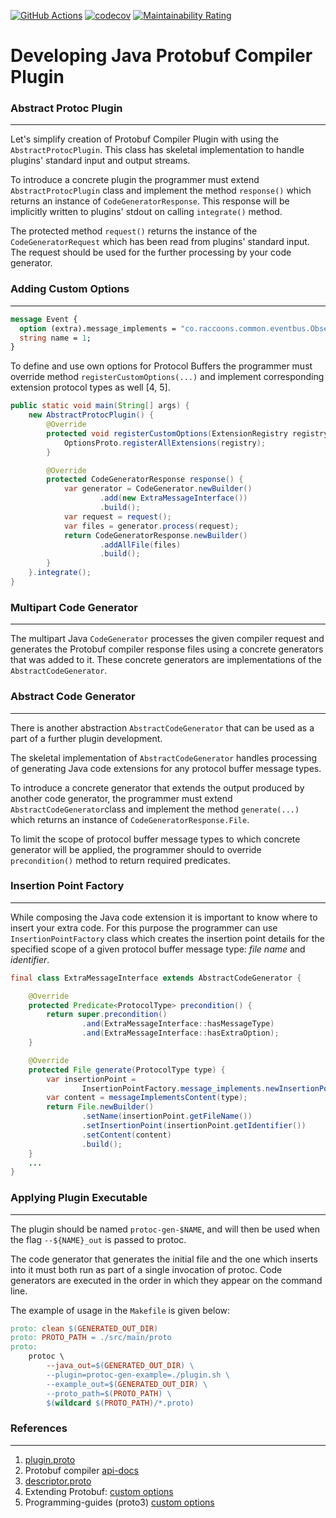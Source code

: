 [![GitHub Actions](https://github.com/raccoons-co/ProtocExtra/actions/workflows/gradle-multiproject.yml/badge.svg)](https://github.com/raccoons-co/jru-telegrambot/actions)
[![codecov](https://codecov.io/gh/raccoons-co/ProtocExtra/graph/badge.svg?token=y9xaNeJ4Lz)](https://codecov.io/gh/raccoons-co/abstract-protobuf-plugin)
[![Maintainability Rating](https://sonarcloud.io/api/project_badges/measure?project=raccoons-co_ProtocExtra&metric=sqale_rating)](https://sonarcloud.io/summary/new_code?id=raccoons-co_abstract-protobuf-plugin)

# Developing Java Protobuf Compiler Plugin

### Abstract Protoc Plugin
___

Let's simplify creation of Protobuf Compiler Plugin with using the
`AbstractProtocPlugin`. This class has skeletal implementation to handle
plugins' standard input and output streams.

To introduce a concrete plugin the programmer must extend `AbstractProtocPlugin`
class and implement the method `response()` which returns an instance of 
`CodeGeneratorResponse`. This response will be implicitly written to plugins'
stdout on calling `integrate()` method.

The protected method `request()` returns the instance of the 
`CodeGeneratorRequest` which has been read from plugins' standard input.
The request should be used for the further processing by your code generator.

### Adding Custom Options
___

``` Protobuf
message Event {
  option (extra).message_implements = "co.raccoons.common.eventbus.Observable";
  string name = 1;
}
```

To define and use own options for Protocol Buffers the programmer must override 
method `registerCustomOptions(...)` and  implement corresponding extension 
protocol types as well [4, 5].

``` Java
public static void main(String[] args) {
    new AbstractProtocPlugin() {
        @Override
        protected void registerCustomOptions(ExtensionRegistry registry) {
            OptionsProto.registerAllExtensions(registry);
        }

        @Override
        protected CodeGeneratorResponse response() {
            var generator = CodeGenerator.newBuilder()
                    .add(new ExtraMessageInterface())
                    .build();
            var request = request();
            var files = generator.process(request);
            return CodeGeneratorResponse.newBuilder()
                    .addAllFile(files)
                    .build();
        }
    }.integrate();
}
```

### Multipart Code Generator
___

The multipart Java `CodeGenerator` processes the given compiler request and 
generates the Protobuf compiler response files using a concrete generators that 
was added to it. These concrete generators are implementations of 
the `AbstractCodeGenerator`.

### Abstract Code Generator
___

There is another abstraction `AbstractCodeGenerator` that can be used as a part 
of a further plugin development.

The skeletal implementation of `AbstractCodeGenerator` handles processing of
generating Java code extensions for any protocol buffer message types.

To introduce a concrete generator that extends the output produced by another 
code generator, the programmer must extend `AbstractCodeGenerator`class and 
implement the method `generate(...)` which returns an instance of
`CodeGeneratorResponse.File`.

To limit the scope of protocol buffer message types to which concrete generator will
be applied, the programmer should to override `precondition()` method to return
required predicates.

### Insertion Point Factory
___

While composing the Java code extension it is important to know where to insert
your extra code. For this purpose the programmer can use `InsertionPointFactory`
class which creates the insertion point details for the specified scope of a given 
protocol buffer message type: *file name* and *identifier*.

``` Java
final class ExtraMessageInterface extends AbstractCodeGenerator {

    @Override
    protected Predicate<ProtocolType> precondition() {
        return super.precondition()
                .and(ExtraMessageInterface::hasMessageType)
                .and(ExtraMessageInterface::hasExtraOption);
    }

    @Override
    protected File generate(ProtocolType type) {
        var insertionPoint =
                InsertionPointFactory.message_implements.newInsertionPoint(type);
        var content = messageImplementsContent(type);
        return File.newBuilder()
                .setName(insertionPoint.getFileName())
                .setInsertionPoint(insertionPoint.getIdentifier())
                .setContent(content)
                .build();
    }
    ...
}
```

### Applying Plugin Executable

---

The plugin should be named `protoc-gen-$NAME`, and will then be used when the
flag `--${NAME}_out` is passed to protoc.

The code generator that generates 
the initial file and the one which inserts into it must both run as part of 
a single invocation of protoc. Code generators are executed in the order in 
which they appear on the command line.

The example of usage in the `Makefile` is given below:

~~~ Makefile
proto: clean $(GENERATED_OUT_DIR)
proto: PROTO_PATH = ./src/main/proto
proto:
    protoc \
        --java_out=$(GENERATED_OUT_DIR) \
        --plugin=protoc-gen-example=./plugin.sh \
        --example_out=$(GENERATED_OUT_DIR) \
        --proto_path=$(PROTO_PATH) \
        $(wildcard $(PROTO_PATH)/*.proto)
~~~

### References

---

1. [plugin.proto](https://github.com/protocolbuffers/protobuf/blob/main/src/google/protobuf/compiler/plugin.proto)
2. Protobuf compiler [api-docs](https://protobuf.dev/reference/java/api-docs/com/google/protobuf/compiler/package-summary.html)
3. [descriptor.proto](https://github.com/protocolbuffers/protobuf/blob/main/src/google/protobuf/descriptor.proto)
4. Extending Protobuf: [custom options](https://giorgio.azzinna.ro/2017/07/extending-protobuf-custom-options/)
5. Programming-guides (proto3) [custom options](https://protobuf.dev/programming-guides/proto3/#customoptions)
